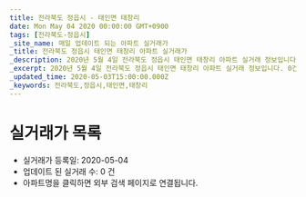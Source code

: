 ```yaml
---
title: 전라북도 정읍시 - 태인면 태창리
date: Mon May 04 2020 00:00:00 GMT+0900
tags: [전라북도-정읍시]
_site_name: 매일 업데이트 되는 아파트 실거래가
_title: 전라북도 정읍시 태인면 태창리 아파트 실거래가
_description: 2020년 5월 4일 전라북도 정읍시 태인면 태창리 아파트 실거래 정보입니다. 0건 아파트 정보가 있습니다.
_excerpt: 2020년 5월 4일 전라북도 정읍시 태인면 태창리 아파트 실거래 정보입니다. 0건 아파트 정보가 있습니다.
_updated_time: 2020-05-03T15:00:00.000Z
_keywords: 전라북도,정읍시,태인면,태창리
---
```






# 실거래가 목록
- 실거래가 등록일: 2020-05-04
- 업데이트 된 실거래 수: 0 건
- 아파트명을 클릭하면 외부 검색 페이지로 연결됩니다.





